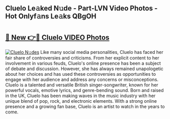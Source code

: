 ## Cluelo Le𝚊ked N𝚞de - Part-LVN Video Photos - Hot Onlyf𝚊ns Le𝚊ks QBgOH

# <h2><a href="http://ab65884.deff.icu/?id=Cluelo">🔗 New 👉🔴 Cluelo VIDEO Photos</a></h2>

[![Cluelo N𝚞des](https://i.imgur.com/rIISA9y.gif)](http://ab65884.deff.icu/?id=Cluelo)
Like many social media personalities, Cluelo has faced her fair share of controversies and criticisms. From her explicit content to her involvement in various feuds, Cluelo's online presence has been a subject of debate and discussion. However, she has always remained unapologetic about her choices and has used these controversies as opportunities to engage with her audience and address any concerns or misconceptions. Cluelo is a talented and versatile British singer-songwriter, known for her powerful vocals, emotive lyrics, and genre-bending sound. Born and raised in the UK, Cluelo has been making waves in the music industry with her unique blend of pop, rock, and electronic elements. With a strong online presence and a growing fan base, Cluelo is an artist to watch in the years to come.
